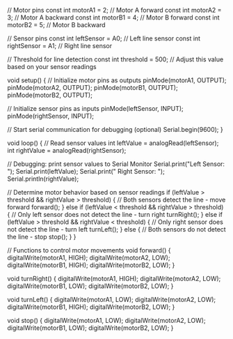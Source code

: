 // Motor pins
const int motorA1 = 2;  // Motor A forward
const int motorA2 = 3;  // Motor A backward
const int motorB1 = 4;  // Motor B forward
const int motorB2 = 5;  // Motor B backward

// Sensor pins
const int leftSensor = A0;  // Left line sensor
const int rightSensor = A1; // Right line sensor

// Threshold for line detection
const int threshold = 500;  // Adjust this value based on your sensor readings

void setup() {
  // Initialize motor pins as outputs
  pinMode(motorA1, OUTPUT);
  pinMode(motorA2, OUTPUT);
  pinMode(motorB1, OUTPUT);
  pinMode(motorB2, OUTPUT);
  
  // Initialize sensor pins as inputs
  pinMode(leftSensor, INPUT);
  pinMode(rightSensor, INPUT);
  
  // Start serial communication for debugging (optional)
  Serial.begin(9600);
}

void loop() {
  // Read sensor values
  int leftValue = analogRead(leftSensor);
  int rightValue = analogRead(rightSensor);

  // Debugging: print sensor values to Serial Monitor
  Serial.print("Left Sensor: ");
  Serial.print(leftValue);
  Serial.print(" Right Sensor: ");
  Serial.println(rightValue);

  // Determine motor behavior based on sensor readings
  if (leftValue > threshold && rightValue > threshold) {
    // Both sensors detect the line - move forward
    forward();
  } else if (leftValue < threshold && rightValue > threshold) {
    // Only left sensor does not detect the line - turn right
    turnRight();
  } else if (leftValue > threshold && rightValue < threshold) {
    // Only right sensor does not detect the line - turn left
    turnLeft();
  } else {
    // Both sensors do not detect the line - stop
    stop();
  }
}

// Functions to control motor movements
void forward() {
  digitalWrite(motorA1, HIGH);
  digitalWrite(motorA2, LOW);
  digitalWrite(motorB1, HIGH);
  digitalWrite(motorB2, LOW);
}

void turnRight() {
  digitalWrite(motorA1, HIGH);
  digitalWrite(motorA2, LOW);
  digitalWrite(motorB1, LOW);
  digitalWrite(motorB2, LOW);
}

void turnLeft() {
  digitalWrite(motorA1, LOW);
  digitalWrite(motorA2, LOW);
  digitalWrite(motorB1, HIGH);
  digitalWrite(motorB2, LOW);
}

void stop() {
  digitalWrite(motorA1, LOW);
  digitalWrite(motorA2, LOW);
  digitalWrite(motorB1, LOW);
  digitalWrite(motorB2, LOW);
}
